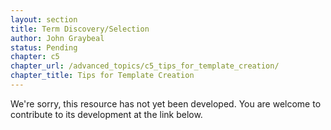 ```yaml
---
layout: section
title: Term Discovery/Selection
author: John Graybeal
status: Pending
chapter: c5
chapter_url: /advanced_topics/c5_tips_for_template_creation/
chapter_title: Tips for Template Creation
---
```

We're sorry, this resource has not yet been developed. 
You are welcome to contribute to its development at the link below.
